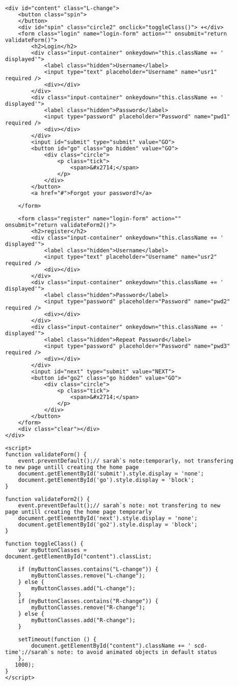 

<html lang="en" xmlns="http://www.w3.org/1999/xhtml">
 <head>  
<style>
@charset "UTF-8";

html,body{
          padding:0;
          margin:0
}
        body {
            background: url(../img/bg3.jpg) no-repeat top center;
            font: 20px sans-serif;
        }
.clear{
    clear:both
}
        #content{margin: 0 auto;

    width: 460px;
    margin-top: 23px;
    margin-bottom: 25px;
}
     
        form {
    padding: 25px 35px 10px 45px;
}
        .spin {
    position: absolute;
    border-radius: 50%;
    background: #ed2553;
    color: #fff;
    width: 140px;
    text-align: center;
    margin-left: 380px;
    font-size: 60px;
    margin-top: 63px;
    height: 140px;
    box-shadow: 0px 1px 3px rgba(0,0,0,.25);
    border: 0 none;
    outline: none;
    cursor:pointer;
    top:0;
    z-index: 1
}
 h2{text-transform: uppercase;
    margin-left: -55px;
    line-height: 50px;
    padding-left: 53px;
    margin-bottom:0
        }
        .login h2{
    border-left: 5px solid #ee2553;
    color:#ee2553
}
   .register h2,.register .input-container input{
    color:#fff
}
        .register h2:before{
    border-left: 5px solid #fff;
content:"";
position:absolute;
height:50px;
margin-left:-53px
        }
.hidden {
    display: none;
}
.displayed .hidden{
    display: block;
}
.input-container {
    margin-top: 25px;
}
.input-container label {
    color: #b5b7b6;
        margin-bottom: -24px
}
.input-container input {
    border: 0 none;
    border-bottom: 2px solid rgba(197, 195, 195, 0.5);
    background: transparent;
    color: #585757;
    outline: none;
    font-size: 24px;
    width: 100%;
    line-height: 53px;
    margin-top: 17px;
}
@media screen and (-ms-high-contrast: active), (-ms-high-contrast: none) {
    .input-container input {
            line-height:29px;
    }
}
form a{
    color:#d1d0d0;
    text-align:center;
    text-decoration:none;
    width: 100%;
    float: left;
    margin: 31px 0 25px 0;
    font-size: 22px;
}
form a:hover {color: #ee2553}
.input-container div{
    width: 0;
    background:#ee2553;
    height:2px;
    margin-top: -2px;
    -webkit-transition: width 2s; /* Safari */
    transition: width 2s;
}
.input-container:hover div,.displayed div{
    width: 100%;
}
        input[type="submit"] {
            border: 3px solid #d1d0d0;
            color: #d1d0d0;
        }
   #go2.go{    margin: 52px 0 auto;
    width: 360px;
    border: 3px solid #fff;
   }
   #go2.go .circle{margin-top: -54%;
    margin-left: -18%;}
       .go,input[type="submit"]:hover,input[type="submit"]
        {   background: transparent;
            text-transform: uppercase;
            height: 73px;
            line-height: 65px;
            margin: 52px 15.5% auto;
            width: 245px;
            font-size: 24px;
            cursor:pointer;
            overflow:hidden;           
            outline:none
}
       .register input[type="submit"]{
           width:100%;
           background:#fff;
           margin: 52px 0 auto
       }
        .go,input[type="submit"]:hover,.register input[type="submit"]{
            border:3px solid #ee2553;
            color:#ee2553;
            font-weight:bold;
        }
  .tick{
          margin: 0;
    -webkit-animation-name: ticking; 
    -webkit-animation-duration: 1s; 
    animation-name: ticking;
    animation-duration: 1s;
        }
         @keyframes ticking {
    from { 
   transform:rotate(-90deg)
    }
    to { 
  transform:rotate(0deg)
    }
}
.R-change .input-container label {
    color: #fff;
}
.circle,.R-change .spin{
    background: #ee2553;
    box-shadow: 1px 2px 2px #ee2553;
    border-radius: 100%;
    color: white;
    text-align: center;
    font-size: 30px;
    padding: 20px;
    overflow: hidden;
    
    line-height: 400px;
    margin-top: -83%;
    margin-left: -47%;
    vertical-align: middle;

    -webkit-transition: visibility 5s, opacity 0.5s linear;
    -moz-transition: visibility 5s, opacity 0.5s linear;
    -o-transition: visibility 5s, opacity 0.5s linear;
    -ms-transition: visibility 5s, opacity 0.5s linear;
    transition: visibility 5s, opacity 0.5s linear;

}
.circle{
    -webkit-animation-name: go; 
    -webkit-animation-duration: 1s; 
    animation-name: go;
    animation-duration: 1s;
        -webkit-transform: scale( 1 );
    -moz-transform: scale( 1 );
    -o-transform: scale( 1 );
    -ms-transform: scale( 1 );
    transform: scale( 1 );
        width: 400px;
    height: 400px;
 }
       @keyframes go {
    from { 
   -webkit-transform: scale( 0 );
    -moz-transform: scale( 0 );
    -o-transform: scale( 0 );
    -ms-transform: scale( 0 );
    transform: scale( 0 );
    }
    to { 
    -webkit-transform: scale( 1 );
    -moz-transform: scale( 1 );
    -o-transform: scale( 1 );
    -ms-transform: scale( 1 );
    transform: scale( 1 );
    }
}
       .circle2{
           margin:0 auto;
           text-align:center;
           width: 55px;
    height: 55px;
        position: absolute;
    z-index: 2;
    color: #fff;
    font-size: 60px;
    margin-left: 422px;
    margin-top: 70px;
    cursor: pointer;
       }
.R-change .circle2{ 
    -webkit-animation-duration: 1s; 
    animation-duration: 1s;
    animation-name: ticking2;
    -webkit-animation-name: ticking2;
  -webkit-transform: rotate(45deg) translate(-125%, 50%);
    -moz-transform: rotate(45deg) translate(-125%, 50%);
    -o-transform: rotate(45deg) translate(-125%, 50%);
    -ms-transform: rotate(45deg) translate(-125%, 50%);
    transform: rotate(45deg) translate(-125%, 50%);
}
 @keyframes ticking2 {
     0%   {
    -ms-transform: translate(0, 0) rotate(0deg); /* IE 9 */
    -webkit-transform: translate(0, 0) rotate(0deg); /* Safari */
    transform: translate(0, 0) rotate(0deg);
       opacity:1
     }
     
      50%{
    -ms-transform: translate(-65%, 50%); /* IE 9 */
    -webkit-transform: translate(-65%, 50%); /* Safari */
    transform: translate(-65%, 50%);
        opacity:0
    }
    100% {
    -ms-transform: translate(-125%, 50%) rotate(45deg); /* IE 9 */
    -webkit-transform: translate(-125%, 50%) rotate(45deg); /* Safari */
    transform: translate(-125%, 50%) rotate(45deg);
       opacity:1
    }
}

 .L-change.scd-time .circle2{ 
      -webkit-animation-duration: 1s; 
    animation-duration: 1s;
    animation-name: ticking0;
    -webkit-animation-name: ticking0;
  -webkit-transform: rotate(0deg) translate(0%, 0%);
    -moz-transform: rotate(0deg) translate(0%, 0%);
    -o-transform: rotate(0deg) translate(0%, 0%);
    -ms-transform: rotate(0deg) translate(0%, 0%);
    transform: rotate(0deg) translate(0%, 0%);
}
@keyframes ticking0 {
     0% {
        -ms-transform: translate(-125%, 50%) rotate(45deg); /* IE 9 */
        -webkit-transform: translate(-125%, 50%) rotate(45deg); /* Safari */
        transform: translate(-125%, 50%) rotate(45deg);
        opacity: 1;
    }
    50% {
        -ms-transform: translate(-65%, 50%); /* IE 9 */
        -webkit-transform: translate(-65%, 50%); /* Safari */
        transform: translate(-65%, 50%);
        opacity: 0;
    }
     100% {
        -ms-transform: translate(0, 0) rotate(0deg); /* IE 9 */
        -webkit-transform: translate(0, 0) rotate(0deg); /* Safari */
        transform: translate(0, 0) rotate(0deg);
        opacity: 1;
    }
}

 .L-change.scd-time .spin {
     z-index: 2;
    -webkit-animation-duration: .5s;
    animation-duration: .5s;
    -webkit-transform:  scale( 1 ) translate(0%, 0%);
    -moz-transform:  scale( 1 ) translate(0%, 0%);
    -o-transform:  scale( 1 ) translate(0%, 0%);
    -ms-transform: scale( 1 ) translate(0%, 0%);
    transform: scale( 1 ) translate(0%, 0%);
    animation-name: go0, spin0, big0;
    -webkit-animation-name: go0, spin0, big0;
    box-shadow: 0 0 0 0;
           opacity:1;
}
 @keyframes big0 {
      0% {
     width: 1200px;
    height: 1200px;
    opacity:0
    }
    100% {
     width: 140px;
    height: 140px;
        opacity:1
    }
}
       @keyframes go0 {
     0% { 
    -webkit-transform: scale( 0 );
    -moz-transform: scale( 0 );
    -o-transform: scale( 0 );
    -ms-transform: scale( 0 );
    transform: scale( 0 );
    }
    100% { 
    -webkit-transform: scale( 1 );
    -moz-transform: scale( 1 );
    -o-transform: scale( 1 );
    -ms-transform: scale( 1 );
    transform: scale( 1 );
    }
}
      
@keyframes spin0{
   0%  {
    -ms-transform: translate(-195%, -196%); 
    -webkit-transform: translate(-195%, -196%); 
    transform: translate(-195%, -196%);
    }
 
      100%   {
    -ms-transform: translate(0, 0); 
    -webkit-transform: translate(0, 0); 
    transform: translate(0, 0);
     }
}
   
.R-change .spin {
    -webkit-animation-duration: .5s; 
    animation-duration: .5s;
   -webkit-transform: scale( 0 ) translate(25%, -6%);
    -moz-transform: scale( 0 ) translate(25%, -6%);
    -o-transform: scale( 0 ) translate(25%, -6%);
    -ms-transform: scale( 0 ) translate(25%, -6%);
    transform: scale( 0 ) translate(25%, -6%);

    animation-name: go2, spin, big;
    -webkit-animation-name: go2, spin, big;

    box-shadow: 0 0 0 0;

    -webkit-transition:all .1s ease-in-out;-moz-transition:all 2s ease-in-out;-ms-transition:all 2s ease-in-out;

    position: relative;
            float: right;
            margin-right: -80px;
    margin-top: 38px
}
@keyframes big {
    0% {
     width: 140px;
    height: 140px;
    }
    100% {
     width: 1200px;
    height: 1200px;
    }
}
       @keyframes go2 {
    0% { 
   -webkit-transform: scale( 0 );
    -moz-transform: scale( 0 );
    -o-transform: scale( 0 );
    -ms-transform: scale( 0 );
    transform: scale( 0 );
    }
   
    50% { 
    -webkit-transform: scale( 1 );
    -moz-transform: scale( 1 );
    -o-transform: scale( 1 );
    -ms-transform: scale( 1 );
    transform: scale( 1 );
    }
     100% { 
    -webkit-transform: scale( 0 );
    -moz-transform: scale( 0 );
    -o-transform: scale( 0 );
    -ms-transform: scale( 0 );
    transform: scale( 0 );
    }
}

@keyframes spin{
     0%   {
    -ms-transform: translate(0, 0); /* IE 9 */
    -webkit-transform: translate(0, 0); /* Safari */
    transform: translate(0, 0);
     }
    50%  {
    -ms-transform: translate(25%, 6%); /* IE 9 */
    -webkit-transform: translate(25%, 6%); /* Safari */
    transform: translate(25%, 6%);
    }
    100% {
    -ms-transform: translate(25%, -6%); /* IE 9 */
    -webkit-transform: translate(25%, -6%); /* Safari */
    transform: translate(25%, -6%);
    box-shadow: 0 0 0 0;
    }
}
.login{
        box-sizing: border-box;
    border-radius: 10px;
    box-shadow: 0 -14px 0px -7px rgba(255,255,255,.75), 0 4px 15px -2px rgba(0,0,0,.75);
    border: 10px solid #fff;
    background:#fff;
    height:532px
}
.R-change .login{
    -webkit-animation-name: login; 
    -webkit-animation-duration: 1s; 
    animation-name: login;
    animation-duration: 1s;

    -webkit-transition:  opacity 1s linear;
    -moz-transition:  opacity 1s linear;
    -o-transition:  opacity 1s linear;
    -ms-transition:  opacity 1s linear;
    transition:  opacity 1s linear;
    opacity:0;
   position:absolute;
    z-index: -2;
        width: 360px
}
     @keyframes login{
  from{
      opacity:1
   }
  to{
      opacity:0
   }
}
    .register {
         opacity:0;
         display:none;
         background: #ed2553;
         border: 10px solid #ed2553;
         border-radius: 10px;
     }
    #content.R-change{       border-radius: 10px; 
                          overflow:hidden;
                          height:555px;
                          box-shadow: 0 -14px 0 -7px #d6d6d6, 0 -25px 0 -12px rgba(255,255,255,.75), 0 4px 15px -2px rgba(0,0,0,.75);
     }
   .L-change.scd-time {
    -webkit-animation-duration: 2s;
    animation-duration: 2s;
    animation-name: position;
    -webkit-animation-name: position;
            overflow:hidden
}
 @keyframes position {
      0% {
            overflow:hidden!important
    }
      50%{   overflow:visible!important
}
    100% {
        overflow:hidden!important
    }
}

.R-change .register,.L-change.scd-time .login{
      height: 555px;
    width: 460px;
    box-sizing: border-box;
        
    -webkit-animation-name: register; 
    -webkit-animation-duration: 1s; 
    animation-name: register;
    animation-duration: 1s;
    
    -webkit-transition:  opacity 3s linear;
    -moz-transition:  opacity 3s linear;
    -o-transition:  opacity 3s linear;
    -ms-transition:  opacity 3s linear;
    transition:  opacity 3s linear;
    opacity:1;
    display:block;
        position: absolute;
        top: 23px;
            z-index: 1
}
     @keyframes register{
  from{
      opacity:0
   }
  to{
      opacity:1
   }
}

</style>
</head>
<body>
    
    <div id="content" class="L-change">
        <button class="spin">
        </button>
        <div id="spin" class="circle2" onclick="toggleClass()"> +</div>
        <form class="login" name="login-form" action="" onsubmit="return validateForm()">
            <h2>Login</h2>
            <div class="input-container" onkeydown="this.className += ' displayed'">
                <label class="hidden">Username</label>
                <input type="text" placeholder="Username" name="usr1" required />
                <div></div>
            </div>
            <div class="input-container" onkeydown="this.className += ' displayed'">
                <label class="hidden">Password</label>
                <input type="password" placeholder="Password" name="pwd1" required />
                <div></div>
            </div>
            <input id="submit" type="submit" value="GO">
            <button id="go" class="go hidden" value="GO">
                <div class="circle">
                    <p class="tick">
                        <span>&#x2714;</span>
                    </p>
                </div>
            </button>
            <a href="#">Forgot your password?</a>

        </form>

        <form class="register" name="login-form" action="" onsubmit="return validateForm2()">
            <h2>register</h2>
            <div class="input-container" onkeydown="this.className += ' displayed'">
                <label class="hidden">Username</label>
                <input type="text" placeholder="Username" name="usr2" required />
                <div></div>
            </div>
            <div class="input-container" onkeydown="this.className += ' displayed'">
                <label class="hidden">Password</label>
                <input type="password" placeholder="Password" name="pwd2" required />
                <div></div>
            </div>
            <div class="input-container" onkeydown="this.className += ' displayed'">
                <label class="hidden">Repeat Password</label>
                <input type="password" placeholder="Password" name="pwd3" required />
                <div></div>
            </div>
            <input id="next" type="submit" value="NEXT">
            <button id="go2" class="go hidden" value="GO">
                <div class="circle">
                    <p class="tick">
                        <span>&#x2714;</span>
                    </p>
                </div>
            </button>
        </form>
        <div class="clear"></div>
    </div>

    <script>
    function validateForm() {
        event.preventDefault();// sarah`s note:temporarly, not transfering to new page untill creating the home page
        document.getElementById('submit').style.display = 'none';
        document.getElementById('go').style.display = 'block';
    }

    function validateForm2() {
        event.preventDefault();// sarah`s note: not transfering to new page untill creating the home page temporarly
        document.getElementById('next').style.display = 'none';
        document.getElementById('go2').style.display = 'block';
    }

    function toggleClass() {
        var myButtonClasses = document.getElementById("content").classList;

        if (myButtonClasses.contains("L-change")) {
            myButtonClasses.remove("L-change");
        } else {
            myButtonClasses.add("L-change");
        }
        if (myButtonClasses.contains("R-change")) {
            myButtonClasses.remove("R-change");
        } else {
            myButtonClasses.add("R-change");
        }

        setTimeout(function () {
            document.getElementById("content").className += ' scd-time';//sarah`s note: to avoid animated objects in default status
        },
       1000);
    }
    </script>

</body>
</html>
